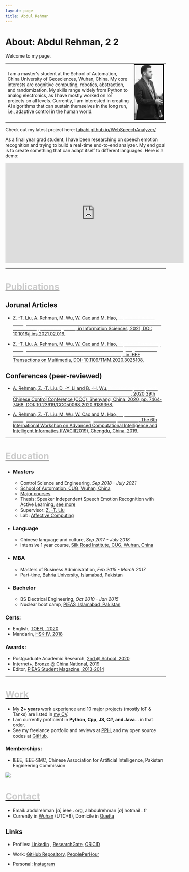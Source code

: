 ```yaml
---
layout: page
title: Abdul Rehman
---
```


# About: Abdul Rehman, 2 2

Welcome to my page.

 <table>
  <tr>
    <td>
    I am a master's student at the School of Automation, China University of Geosciences, Wuhan, China. My core interests are cognitive computing, robotics, abstraction, and randomization.
    My skills range widely from Python to analog electronics, as I have mostly worked on IoT projects on all levels. Currently, I am interested in creating AI algorithms that can sustain themselves in the long run, i.e., adaptive control in the human world.
    </td>
    <td><img src="./assets/about/DSC_3494a.jpg" alt="Photo" width="900"/> </td>
  </tr>
</table>


Check out my latest project here: [tabahi.github.io/WebSpeechAnalyzer/](https://tabahi.github.io/WebSpeechAnalyzer/)

As a final year grad student, I have been researching on speech emotion recognition and trying to build a real-time end-to-end analyzer. My end goal is to create something that can adapt itself to different languages. Here is a demo:

<iframe width="560" height="315" src="https://www.youtube.com/embed/q02u39fkYAw" frameborder="0" allow="accelerometer; autoplay; clipboard-write; encrypted-media; gyroscope; picture-in-picture" allowfullscreen></iframe>


* * *

# [<span style="color:#cccccc">Publications</span>](#publications)

## Jorunal Articles

* [Z. -T. Liu, A. Rehman, M. Wu, W. Cao and M. Hao, <span style="color:white">"Speech Emotion Recognition Based on Formant Characteristics Features Extraction and Phoneme Type Convergence"</span>, in Information Sciences, 2021, DOI: 10.1016/j.ins.2021.02.016.](https://www.sciencedirect.com/science/article/pii/S0020025521001584)

* [Z. -T. Liu, A. Rehman, M. Wu, W. Cao and M. Hao, <span style="color:white">"Speech Personality Recognition Based on Annotation Classification Using Log-likelihood Distance and Extraction of Essential Audio Features,"</span> in IEEE Transactions on Multimedia, DOI: 10.1109/TMM.2020.3025108.](https://ieeexplore.ieee.org/document/9200766/)

## Conferences (peer-reviewed)

* [A. Rehman, Z. -T. Liu, D. -Y. Li and B. -H. Wu, <span style="color:white">"Cross-Corpus Speech Emotion Recognition Based on Hybrid Neural Networks"</span>, 2020 39th Chinese Control Conference (CCC), Shenyang, China, 2020, pp. 7464-7468, DOI: 10.23919/CCC50068.2020.9189368.](https://ieeexplore.ieee.org/document/9189368)

* [A. Rehman, Z. -T. Liu, M. Wu, W. Cao and M. Hao, <span style="color:white">"Speech Emotion Recognition Based on PSO-SVR Using Personality Clusters"</span>, The 6th International Workshop on Advanced Computational Intelligence and Intelligent Informatics (IWACIII2019), Chengdu, China, 2019.](/assets/about/IWACIII-2019Speech_Emotion_Recognition_Based_on_PSO_SVR_Using_Personality_Clusters_after_review.pdf)

* * *

# [<span style="color:#cccccc">Education</span>](#education)

- ### Masters
    - Control Science and Engineering, _Sep 2018 - July 2021_
    - [School of Automation, CUG, Wuhan, China](http://en.cug.edu.cn/)
    - [Major courses](/assets/about/MS_Unofficial_Transcript.htm)
    - Thesis: Speaker Independent Speech Emotion Recognition with Active Learning, [see more](/assets/about/SER_report_OCT2020_PPT.pdf)
    - Supervisor: [Z. -T. Liu](http://grzy.cug.edu.cn/liuzhendao/en/index.htm)
    - Lab: [Affective Computing](https://www.researchgate.net/lab/Zhen-Tao-Liu-Lab)

- ### Language
    - Chinese language and culture,
_Sep 2017 - July 2018_
    - Intensive 1 year course, [Silk Road Institute, CUG, Wuhan, China](https://iec.cug.edu.cn/English/Home.htm)

- ### MBA
    - Masters of Business Administration, _Feb 2015 - March 2017_
    -  Part-time, [Bahria University, Islamabad, Pakistan](https://en.wikipedia.org/wiki/Bahria_University)


- ### Bachelor
    - BS Electrical Engineering, _Oct 2010 - Jan 2015_
    - Nuclear boot camp, [PIEAS, Islamabad, Pakistan](https://en.wikipedia.org/wiki/Pakistan_Institute_of_Engineering_and_Applied_Sciences)



### Certs:
- English, [TOEFL, 2020](/assets/about/TOEFEL_Nov2020_Redacted.pdf)
- Mandarin, [HSK-IV, 2018](/assets/about/HSK_Report_2018.jpg)


### Awards:

- Postgraduate Academic Research, [2nd @ School, 2020](/assets/about/Academic_2nd_Award.jpg)
- Internet+, [Bronze @ China National, 2019](/assets/about/Internet_plus_award_2019.pdf)
- Editor, [PIEAS Student Magazine, 2013-2014](http://old.pieas.edu.pk/magazine/dareecha/)


* * *


# [<span style="color:#cccccc">Work</span>](#work)

* My **2+ years** work experience and 10 major projects  (mostly IoT & Tanks) are listed in [my CV](/assets/about/CV_abdul_rehman.pdf).
* I am currently proficient in **Python, Cpp, JS, C#, and Java**... in that order.
* See my freelance portfolio and reviews at [PPH](https://pph.me/tabahi), and my open source codes at [GitHub](https://github.com/tabahi).



### Memberships:

* IEEE, IEEE-SMC, Chinese Association for Artificial Intelligence, Pakistan Engineering Commission




![](https://02ip.ru/166Uh7.png)


# [<span style="color:#cccccc">Contact</span>](#contact)

* Email: abdulrehman [*a*] ieee . org, alabdulrehman [*a*] hotmail . fr
* Currently in [Wuhan](https://en.wikipedia.org/wiki/Wuhan) (UTC+8), Domicile in [Quetta](https://en.wikipedia.org/wiki/Quetta)


## Links

* Profiles: [LinkedIn](https://www.linkedin.com/in/alabdulrehman/)
, [ResearchGate](https://www.researchgate.net/profile/Abdul_Rehman196), [ORICID](https://orcid.org/0000-0003-2345-2256)

*  Work: [GitHub Repository](https://github.com/tabahi),  [PeoplePerHour](https://pph.me/tabahi)

* Personal: [Instagram](https://www.instagram.com/where.22/)

